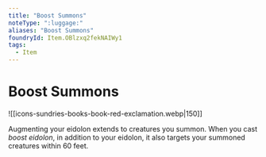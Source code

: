 ```yaml
---
title: "Boost Summons"
noteType: ":luggage:"
aliases: "Boost Summons"
foundryId: Item.OBlzxq2fekNAIWy1
tags:
  - Item
---
```


# Boost Summons
![[icons-sundries-books-book-red-exclamation.webp|150]]

Augmenting your eidolon extends to creatures you summon. When you cast _boost eidolon_, in addition to your eidolon, it also targets your summoned creatures within 60 feet.

